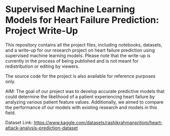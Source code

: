 # Supervised Machine Learning Models for Heart Failure Prediction: Project Write-Up
This repository contains all the project files, including notebooks, datasets, and a write-up for our research project on heart failure prediction using supervised machine learning models. Please note that the write-up is currently in the process of being published and is not meant for redistribution or editing by viewers.

The source code for the project is also available for reference purposes only.

AIM: The goal of our project was to develop accurate predictive models that could determine the likelihood of a patient experiencing heart failure by analyzing various patient feature values. Additionally, we aimed to compare the performance of our models with existing research and models in this field.

Dataset Link: https://www.kaggle.com/datasets/rashikrahmanpritom/heart-attack-analysis-prediction-dataset

